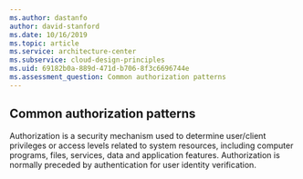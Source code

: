 ```yaml
---
ms.author: dastanfo
author: david-stanford
ms.date: 10/16/2019
ms.topic: article
ms.service: architecture-center
ms.subservice: cloud-design-principles
ms.uid: 69182b0a-889d-471d-b706-8f3c6696744e
ms.assessment_question: Common authorization patterns
---
```

## Common authorization patterns

Authorization is a security mechanism used to determine user/client privileges or access levels related to system resources, including computer programs, files, services, data and application features. Authorization is normally preceded by authentication for user identity verification.
